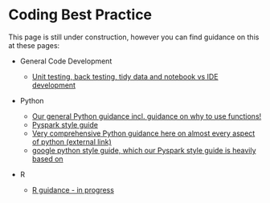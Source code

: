 # Coding Best Practice
This page is still under construction, however you can find guidance on this at these pages:
- General Code Development
  - [Unit testing, back testing, tidy data and notebook vs IDE development](/development-approach)
- Python
  - [Our general Python guidance incl. guidance on why to use functions!](/python)
  - [Pyspark style guide](/pyspark)
  - [Very comprehensive Python guidance here on almost every aspect of python (external link)](https://docs.python-guide.org/)
  - [google python style guide, which our Pyspark style guide is heavily based on](https://github.com/google/styleguide/blob/gh-pages/pyguide.md)
  
- R
  - [R guidance - in progress](/R)
